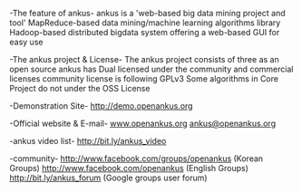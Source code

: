 -The feature of ankus-
ankus is a 'web-based big data mining project and tool'
MapReduce-based data mining/machine learning algorithms library
Hadoop-based distributed bigdata system
offering a web-based GUI for easy use

-The ankus project & License-
The ankus project consists of three as an open source
ankus has Dual licensed under the community and commercial licenses
community license is following GPLv3
Some algorithms in Core Project do not under the OSS License

-Demonstration Site-
http://demo.openankus.org

-Official website & E-mail-
www.openankus.org
ankus@openankus.org

-ankus video list-
http://bit.ly/ankus_video

-community-
http://www.facebook.com/groups/openankus (Korean Groups)
http://www.facebook.com/openankus (English Groups)
http://bit.ly/ankus_forum (Google groups user forum)
